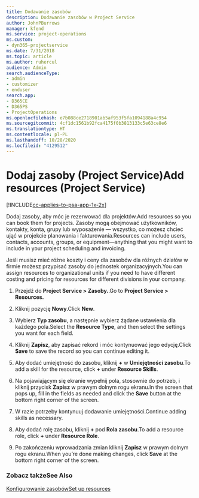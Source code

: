 ```yaml
---
title: Dodawanie zasobów
description: Dodawanie zasobów w Project Service
author: JohnPBurrows
manager: kfend
ms.service: project-operations
ms.custom:
- dyn365-projectservice
ms.date: 7/31/2018
ms.topic: article
ms.author: ruhercul
audience: Admin
search.audienceType:
- admin
- customizer
- enduser
search.app:
- D365CE
- D365PS
- ProjectOperations
ms.openlocfilehash: e7b088ce2718901ab5af953f5fa1094188a4c954
ms.sourcegitcommit: 4cf1dc1561b92fca4175f0b3813133c5e63ce8e6
ms.translationtype: HT
ms.contentlocale: pl-PL
ms.lasthandoff: 10/28/2020
ms.locfileid: "4129512"
---
```

# <a name="add-resources-project-service"></a><span data-ttu-id="900e1-103">Dodaj zasoby (Project Service)</span><span class="sxs-lookup"><span data-stu-id="900e1-103">Add resources (Project Service)</span></span>

[!INCLUDE[cc-applies-to-psa-app-1x-2x](../includes/cc-applies-to-psa-app-1x-2x.md)]

<span data-ttu-id="900e1-104">Dodaj zasoby, aby móc je rezerwować dla projektów.</span><span class="sxs-lookup"><span data-stu-id="900e1-104">Add resources so you can book them for projects.</span></span> <span data-ttu-id="900e1-105">Zasoby mogą obejmować użytkowników, kontakty, konta, grupy lub wyposażenie — wszystko, co możesz chcieć ująć w projekcie planowania i fakturowania.</span><span class="sxs-lookup"><span data-stu-id="900e1-105">Resources can include users, contacts, accounts, groups, or equipment—anything that you might want to include in your project scheduling and invoicing.</span></span>  
  
<span data-ttu-id="900e1-106">Jeśli musisz mieć różne koszty i ceny dla zasobów dla różnych działów w firmie możesz przypisać zasoby do jednostek organizacyjnych.</span><span class="sxs-lookup"><span data-stu-id="900e1-106">You can assign resources to organizational units if you need to have different costing and pricing for resources for different divisions in your company.</span></span>  
  
1.  <span data-ttu-id="900e1-107">Przejdź do **Project Service > Zasoby.**.</span><span class="sxs-lookup"><span data-stu-id="900e1-107">Go to **Project Service > Resources.**</span></span>  
  
2.  <span data-ttu-id="900e1-108">Kliknij pozycję **Nowy**.</span><span class="sxs-lookup"><span data-stu-id="900e1-108">Click **New**.</span></span>  
  
3.  <span data-ttu-id="900e1-109">Wybierz **Typ zasobu**, a następnie wybierz żądane ustawienia dla każdego pola.</span><span class="sxs-lookup"><span data-stu-id="900e1-109">Select the **Resource Type**, and then select the settings you want for each field.</span></span>  
  
4.  <span data-ttu-id="900e1-110">Kliknij **Zapisz**, aby zapisać rekord i móc kontynuować jego edycję.</span><span class="sxs-lookup"><span data-stu-id="900e1-110">Click **Save** to save the record so you can continue editing it.</span></span>  
  
5.  <span data-ttu-id="900e1-111">Aby dodać umiejętność do zasobu, kliknij **+** w **Umiejętności zasobu**.</span><span class="sxs-lookup"><span data-stu-id="900e1-111">To add a skill for the resource, click **+** under **Resource Skills**.</span></span>  
  
6.  <span data-ttu-id="900e1-112">Na pojawiającym się ekranie wypełnij pola, stosownie do potrzeb, i kliknij przycisk **Zapisz** w prawym dolnym rogu ekranu.</span><span class="sxs-lookup"><span data-stu-id="900e1-112">In the screen that pops up, fill in the fields as needed and click the **Save** button at the bottom right corner of the screen.</span></span>  
  
7.  <span data-ttu-id="900e1-113">W razie potrzeby kontynuuj dodawanie umiejętności.</span><span class="sxs-lookup"><span data-stu-id="900e1-113">Continue adding skills as necessary.</span></span>  
  
8.  <span data-ttu-id="900e1-114">Aby dodać rolę zasobu, kliknij **+** pod **Rola zasobu**.</span><span class="sxs-lookup"><span data-stu-id="900e1-114">To add a resource role, click **+** under **Resource Role**.</span></span>  
  
9. <span data-ttu-id="900e1-115">Po zakończeniu wprowadzania zmian kliknij **Zapisz** w prawym dolnym rogu ekranu.</span><span class="sxs-lookup"><span data-stu-id="900e1-115">When you’re done making changes, click **Save** at the bottom right corner of the screen.</span></span>  
  
### <a name="see-also"></a><span data-ttu-id="900e1-116">Zobacz także</span><span class="sxs-lookup"><span data-stu-id="900e1-116">See Also</span></span>  
 [<span data-ttu-id="900e1-117">Konfigurowanie zasobów</span><span class="sxs-lookup"><span data-stu-id="900e1-117">Set up resources</span></span>](../psa/set-up-resources.md)
